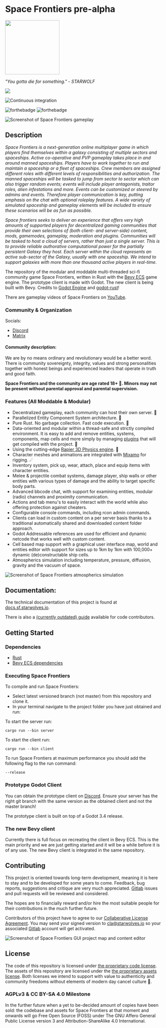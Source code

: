 # Space Frontiers pre-alpha
<img src="/data/project/sflogo.png?raw=true" data-canonical-src="/data/project/sflogo.png?raw=true" width="175" height="175"/>

*"You gotta die for something." - STARWOLF*

<a href="https://discord.gg/yYpMun9CTT">
    <img src="https://img.shields.io/discord/942798229953716274.svg?logo=discord&colorB=7289DA">
</a>

![Continuous integration](https://gitlab.starwolves.io/starwolves/space/badges/master/pipeline.svg)

![forthebadge](https://forthebadge.com/images/badges/made-with-rust.svg) ![forthebadge](https://forthebadge.com/images/badges/powered-by-black-magic.svg)

![Screenshot of Space Frontiers gameplay](/data/project/sfss.png?raw=true)

## Description

*Space Frontiers is a next-generation online multiplayer game in which players find themselves within a galaxy consisting of multiple sectors and spaceships. Active co-operative and PVP gameplay takes place in and around manned spaceships. Players have to work together to run and maintain a spaceship or a fleet of spaceships. Crew members are assigned different roles with different levels of responsibilities and authorization. The manned spaceships will be tasked to jump from sector to sector which can also trigger random events; events will include player antagonists, traitor roles, alien infestations and more. Events can be customized or steered by admins and events. Therefore player communication is key, putting emphasis on the chat with optional roleplay features. A wide variety of simulated spaceship and gameplay elements will be included to ensure these scenarios will be as fun as possible.*

*Space frontiers seeks to deliver an experience that offers very high amounts of supported players for decentralized gaming communities that provide their own selections of (both client- and server-side) content, mods, gamemodes, gameplay, moderation and plugins. Communities will be tasked to host a cloud of servers, rather than just a single server. This is to provide reliable authorative computational power for the partially persistent Galaxy they host. Each server within the cloud represents an active sub-sector of the Galaxy, usually with one spaceship. We intend to support galaxies with more than one thousand active players in real-time.*

The repository of the modular and moddable multi-threaded sci-fi community game Space Frontiers, written in Rust with the [Bevy ECS](https://bevyengine.org/) game engine. The prototype client is made with Godot. The new client is being built with Bevy. Credits to [Godot Engine](https://godotengine.org/) and [godot-rust](https://github.com/godot-rust/godot-rust)!

There are gameplay videos of Space Frontiers on [YouTube](https://youtu.be/Qa-Y_PxzeiI).

### Community & Organization
Socials:
* [Discord](https://discord.gg/yYpMun9CTT)
* [Matrix](https://matrix.to/#/#space-frontiers:comms.starwolves.io)

#### Community description:
We are by no means ordinary and revolutionary would be a better word.
There is community sovereignty, integrity, values and strong personalities together with honest beings and experienced leaders that operate in truth and good faith.

**Space Frontiers and the community are age rated 18+ 🔞. Minors may not be present without parental approval and parental supervision.**


### Features (All Moddable & Modular)
* Decentralized gameplay, each community can host their own server. 👑
* Parallelized Entity Component System architecture. 📡
* Pure Rust. No garbage collection. Fast code execution. 🌟
* Data-oriented and modular within a thread-safe and strictly compiled environment. It is easy to add and remove entities, systems, components, map cells and more simply by managing [plugins](https://bevyengine.org/learn/book/getting-started/plugins/) that will get compiled with the project. 🔭
* Using the cutting-edge [Rapier 3D Physics engine](https://rapier.rs/). 🚀
* Character meshes and animations are integrated with [Mixamo](https://www.mixamo.com/) for rigging. ☄
* Inventory system, pick up, wear, attach, place and equip items with character entities.
* Melee & projectile combat systems, damage player, ship walls or other entities with various types of damage and the ability to target specific body parts.
* Advanced bbcode chat, with support for examining entities, modular (radio) channels and proximity communication.
* Actions and tab menu's to easily interact with the world while also offering protection against cheaters.
* Configurable console commands, including rcon admin commands.
* Clients can load in custom content on a per server basis thanks to a traditional automatically shared and downloaded content folder approach.
* Godot Addressable references are used for efficient and dynamic netcode that works well with custom content.
* Cell based map support with a graphical user interface map, world and entities editor with support for sizes up to 1km by 1km with 100,000+ dynamic (de)constructable ship cells.
* Atmospherics simulation including temperature, pressure, diffusion, gravity and the vacuum of space.

![Screenshot of Space Frontiers atmospherics simulation](/data/project/sfatmosss.png?raw=true)



## Documentation:
The technical documentation of this project is found at [docs.sf.starwolves.io](https://docs.sf.starwolves.io).

There is also a [(currently outdated) guide](https://guide.docs.sf.starwolves.io) available for code contributors.


## Getting Started

### Dependencies

* [Rust](https://www.rust-lang.org/)
* [Bevy ECS dependencies](https://bevyengine.org/learn/book/getting-started/setup/#install-os-dependencies)
  

### Executing Space Frontiers

  

To compile and run Space Frontiers:
* Select latest versioned branch (not master) from this repository and clone it.
* In your terminal navigate to the project folder you have just obtained and run:

To start the server run:
```
cargo run --bin server
```

To start the client run:
```
cargo run --bin client
```

To run Space Frontiers at maximum performance you should add the following flag to the run command:
```
--release
```

### Prototype Godot Client
You can obtain the prototype client on [Discord](https://discord.gg/yYpMun9CTT).
Ensure your server has the right git branch with the same version as the obtained client and not the master branch!

The prototype client is built on top of a Godot 3.4 release.

### The new Bevy client
Currently there is full focus on recreating the client in Bevy ECS. This is the main priority and we are just getting started and it will be a while before it is of any use. The new Bevy client is integrated in the same repository.

## Contributing
This project is oriented towards long-term development, meaning it is here to stay and to be developed for some years to come.
Feedback, bug reports, suggestions and critique are very much appreciated. [Gitlab](https://gitlab.starwolves.io/starwolves/space) issues and pull requests will be reviewed and considered.

The hopes are to financially reward and/or hire the most suitable people for their contributions in the much further future.

Contributors of this project have to agree to our [Collaberative License Agreement](https://gitlab.starwolves.io/starwolves/contributor-license-agreement). You may send your signed version to cla@starwolves.io so your associated [Gitlab](https://gitlab.starwolves.io/) account will get activated.


![Screenshot of Space Frontiers GUI project map and content editor](/data/project/sfeditorss.png?raw=true)

## License

The code of this repository is licensed under [the proprietary code license](https://gitlab.starwolves.io/starwolves/space/-/blob/master/LICENSE). The assets of this repository are licensed under the [the proprietary assets license](https://gitlab.starwolves.io/starwolves/space/-/blob/master/LICENSE_ASSETS). Both licenses we intend to support with value to authenticity and community freedoms without elements of modern day cancel culture 👑.

### AGPLv3 & CC BY-SA 4.0 Milestone 

In the further future when a yet to be-decided amount of copies have been sold: the codebase and assets for Space Frontiers at that moment and onwards will go Free Open Source (FOSS) under The GNU Affero General Public License version 3 and Attribution-ShareAlike 4.0 International.
